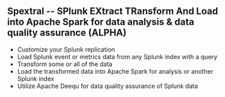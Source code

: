 ## Spextral -- SPlunk EXtract TRansform And Load into Apache Spark for data analysis & data quality assurance (ALPHA)
* Customize your Splunk replication<br>
* Load Splunk event or metrics data from any Splunk index with a query <br>
* Transform some or all of the data<br>
* Load the transformed data into Apache Spark for analysis or another Splunk index<br>
* Utilize Apache Deequ for data quality assurance of Splunk data<br>
